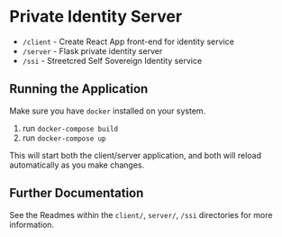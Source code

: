 # Private Identity Server

- `/client` - Create React App front-end for identity service
- `/server` - Flask private identity server
- `/ssi` - Streetcred Self Sovereign Identity service

## Running the Application

Make sure you have `docker` installed on your system.

1. run `docker-compose build`
2. run `docker-compose up`

This will start both the client/server application, and both will reload automatically as you make changes.

## Further Documentation

See the Readmes within the `client/`, `server/`, `/ssi` directories for more information.
